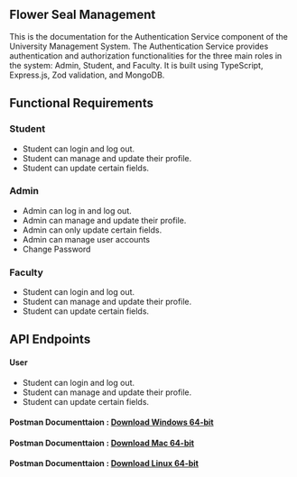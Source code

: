<section>
  <div class="center">
    <h1>Flower Seal Management</h1>
    <p>This is the documentation for the Authentication Service component of the University Management System. The Authentication Service provides authentication and authorization 
    functionalities for the three main roles in the system: Admin, Student, and Faculty. It is built using TypeScript, Express.js, Zod validation, and MongoDB.</p>
    <h2>Functional Requirements</h2>
    <h3>Student</h3>
    <ul>
      <li>Student can login and log out.</li>
      <li>Student can manage and update their profile.</li>
      <li>Student can update certain fields.</li>
    </ul>
    <h3>Admin</h3>
    <ul>
      <li>Admin can log in and log out.</li>
      <li>Admin can manage and update their profile.</li>
      <li>Admin can only update certain fields.</li>
      <li>Admin can manage user accounts</li>
      <li>Change Password</li>
    </ul>
     <h3>Faculty</h3>
    <ul>
      <li>Student can login and log out.</li>
      <li>Student can manage and update their profile.</li>
      <li>Student can update certain fields.</li>
    </ul>
    <h1>API Endpoints</h1>
    <h4>User</h4>
    <ul>
      <li>Student can login and log out.</li>
      <li>Student can manage and update their profile.</li>
      <li>Student can update certain fields.</li>
    </ul>
    <h4>Postman Documenttaion : <a href="https://www.postman.com/downloads/?utm_source=postman-home">Download Windows 64-bit</a></h4>
    <h4>Postman Documenttaion : <a href="https://www.postman.com/downloads/?utm_source=postman-home">Download Mac 64-bit</a></h4>
    <h4>Postman Documenttaion : <a href="https://www.postman.com/downloads/?utm_source=postman-home">Download Linux 64-bit</a></h4>
  </div>
</section>
